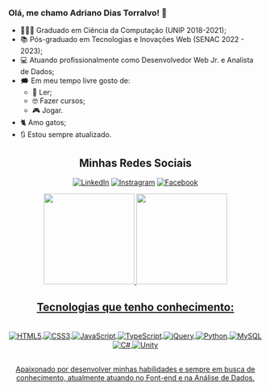 ### Olá, me chamo Adriano Dias Torralvo! 👋

- 🧑🏻‍🎓 Graduado em Ciência da Computação (UNIP 2018-2021);
- 📚 Pós-graduado em Tecnologias e Inovações Web (SENAC 2022 - 2023);
- 💻 Atuando profissionalmente como Desenvolvedor Web Jr. e Analista de Dados;
- 🗯️ Em meu tempo livre gosto de:
  - 📖 Ler;
  - 🤓 Fazer cursos;
  - 🎮 Jogar.
- 🐈 Amo gatos;
- 🔃 Estou sempre atualizado.

<div align="center">
  <h2>Minhas Redes Sociais</h2>
<div>

[![LinkedIn](https://img.shields.io/badge/LinkedIn-0077B5?style=for-the-badge&logo=linkedin&logoColor=white)](https://www.linkedin.com/in/adriano-dias-torralvo/)
[![Instragram](https://img.shields.io/badge/Instagram-E4405F?style=for-the-badge&logo=instagram&logoColor=white)](https://www.instagram.com/adt1710/)
[![Facebook](https://img.shields.io/badge/Facebook-1877F2?style=for-the-badge&logo=facebook&logoColor=white)](https://www.facebook.com/adriano.diastorralvo)

<div style="display:flex;flex-direction:column">
  <a href="https://github.com/adt1710"><img height="180em" src="https://github-readme-stats.vercel.app/api?username=adt1710&show_icons=true&theme=dark&include_all_commits=true&count_private=true"/>
 <img height="180em" src="https://github-readme-stats.vercel.app/api/top-langs/?username=adt1710&layout=compact&langs_count=8&theme=dark"/>
</div>



<div align="center">
  <h2>Tecnologias que tenho conhecimento:</h2>
<div>
<div style="display:inline_block"><br>
  <img align='center' alt="HTML5" src="https://img.shields.io/badge/HTML5-E34F26?style=for-the-badge&logo=html5&logoColor=white"/>
  <img align='center' alt="CSS3" src="https://img.shields.io/badge/CSS3-1572B6?style=for-the-badge&logo=css3&logoColor=white"/>
  <img align='center' alt="JavaScript" src="https://img.shields.io/badge/JavaScript-F7DF1E?style=for-the-badge&logo=javascript&logoColor=black"/>
  <img align='center' alt="TypeScript" src="https://img.shields.io/badge/TypeScript-007ACC?style=for-the-badge&logo=typescript&logoColor=white"/>
  <img align='center' alt="jQuery" src="https://img.shields.io/badge/jQuery-0769AD?style=for-the-badge&logo=jquery&logoColor=white"/>
  <img align='center' alt="Python" src="https://img.shields.io/badge/Python-14354C?style=for-the-badge&logo=python&logoColor=white"/>
  <img align='center' alt="MySQL" src="https://img.shields.io/badge/MySQL-00000F?style=for-the-badge&logo=mysql&logoColor=white"/>
  <img align='center' alt="C#" src="https://img.shields.io/badge/C%23-239120?style=for-the-badge&logo=c-sharp&logoColor=white"/>
  <img align='center' alt="Unity" src="https://img.shields.io/badge/Unity-100000?style=for-the-badge&logo=unity&logoColor=white"/>
</div><br>

Apaixonado por desenvolver minhas habilidades e sempre em busca de conhecimento, atualmente atuando no Font-end e na Análise de Dados.
